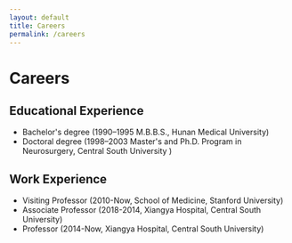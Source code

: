 ```yaml
---
layout: default
title: Careers
permalink: /careers
---
```


# Careers

## Educational Experience

- Bachelor's degree (1990–1995 M.B.B.S., Hunan Medical University)
- Doctoral degree (1998–2003 Master's and Ph.D. Program in Neurosurgery, Central South University )

## Work Experience

- Visiting Professor (2010-Now, School of Medicine, Stanford University)
- Associate Professor (2018-2014, Xiangya Hospital, Central South University)
- Professor (2014-Now, Xiangya Hospital, Central South University)

